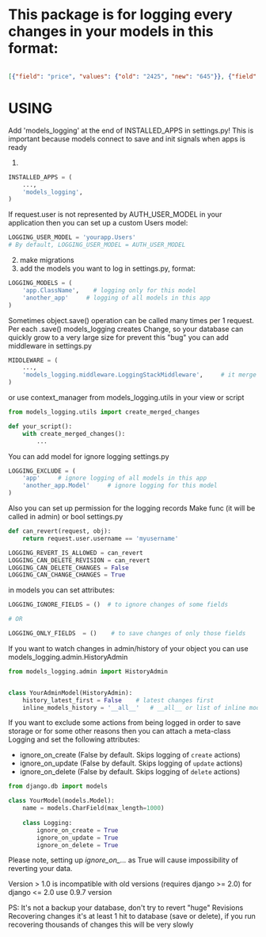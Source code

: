 # This package is for logging every changes in your models in this format:
```json

[{"field": "price", "values": {"old": "2425", "new": "645"}}, {"field": "price_final", "values": {"old": "2425", "new": "645"}}]
```

# USING
Add 'models_logging' at the end of INSTALLED_APPS in settings.py!
This is important because models connect to save and init signals when apps is ready

1.
```python
INSTALLED_APPS = (
    ...,
    'models_logging',
)
```

If request.user is not represented by AUTH_USER_MODEL in your application then you can set up a custom Users model:

```python
LOGGING_USER_MODEL = 'yourapp.Users'
# By default, LOGGING_USER_MODEL = AUTH_USER_MODEL
```



2. make migrations
3. add the models you want to log in settings.py, format:
```python
LOGGING_MODELS = (
    'app.ClassName',    # logging only for this model
    'another_app'     # logging of all models in this app
)
```

Sometimes object.save() operation can be called many times per 1 request.
Per each .save() models_logging creates Change, so your database can quickly grow to a very large size
for prevent this "bug" you can add middleware in settings.py
```python
MIDDLEWARE = (
    ...,
    'models_logging.middleware.LoggingStackMiddleware',     # it merge all changes of object per request
)
```

or use context_manager from models_logging.utils in your view or script
```python
from models_logging.utils import create_merged_changes

def your_script():
    with create_merged_changes():
        ...
```


You can add model for ignore logging
settings.py
```python
LOGGING_EXCLUDE = (
    'app'     # ignore logging of all models in this app
    'another_app.Model'     # ignore logging for this model
)
```


Also you can set up permission for the logging records
Make func (it will be called in admin) or bool
settings.py
```python
def can_revert(request, obj):
    return request.user.username == 'myusername'

LOGGING_REVERT_IS_ALLOWED = can_revert
LOGGING_CAN_DELETE_REVISION = can_revert
LOGGING_CAN_DELETE_CHANGES = False
LOGGING_CAN_CHANGE_CHANGES = True
```

in models you can set attributes:
```python
LOGGING_IGNORE_FIELDS = ()  # to ignore changes of some fields

# OR

LOGGING_ONLY_FIELDS  = ()    # to save changes of only those fields 
```
 
 
If you want to watch changes in admin/history of your object you can use models_logging.admin.HistoryAdmin
```python
from models_logging.admin import HistoryAdmin


class YourAdminModel(HistoryAdmin):
    history_latest_first = False    # latest changes first
    inline_models_history = '__all__'   # __all__ or list of inline models for this ModelAdmin

```

If you want to exclude some actions from being logged in order to save storage or for some other reasons then you can attach a meta-class Logging and set the following attributes: 
- ignore_on_create (False by default. Skips logging of `create` actions)
- ignore_on_update (False by default. Skips logging of `update` actions)
- ignore_on_delete (False by default. Skips logging of `delete` actions)

```python
from django.db import models

class YourModel(models.Model):
    name = models.CharField(max_length=1000)
    
    class Logging:
        ignore_on_create = True
        ignore_on_update = True
        ignore_on_delete = True
```
Please note, setting up *ignore_on_...* as True will cause impossibility of reverting your data.



Version > 1.0 is incompatible with old versions (requires django >= 2.0)
for django <= 2.0 use 0.9.7 version
 


PS: It's not a backup your database, don't try to revert "huge" Revisions
Recovering changes it's at least 1 hit to database (save or delete),
if you run recovering thousands of changes this will be very slowly